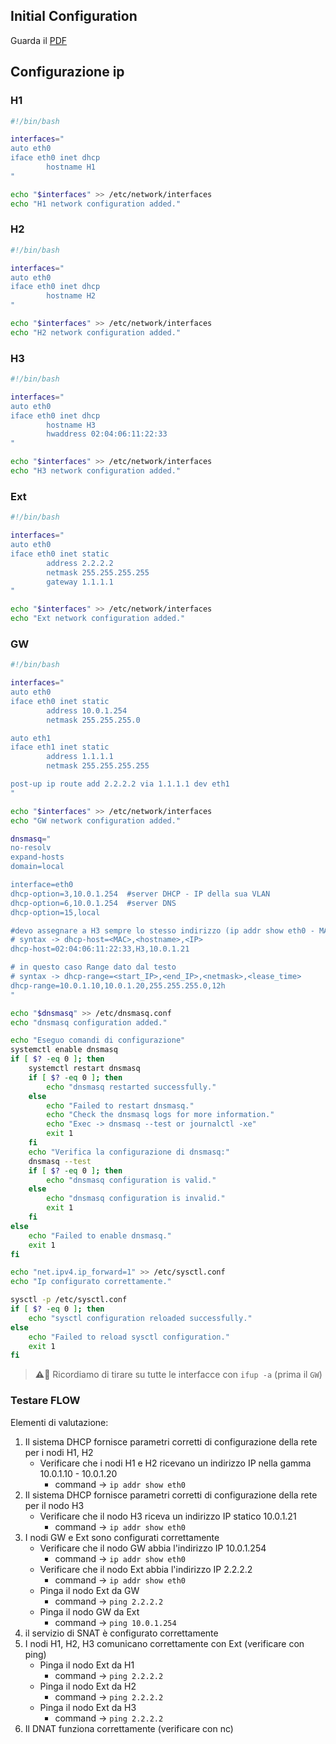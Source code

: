 ## Initial Configuration

Guarda il [PDF](./Marionnet_12012020.pdf)

## Configurazione ip

### H1

```bash
#!/bin/bash

interfaces="
auto eth0
iface eth0 inet dhcp
        hostname H1
"

echo "$interfaces" >> /etc/network/interfaces
echo "H1 network configuration added."
```

### H2

```bash
#!/bin/bash

interfaces="
auto eth0
iface eth0 inet dhcp
        hostname H2
"

echo "$interfaces" >> /etc/network/interfaces
echo "H2 network configuration added."
```

### H3

```bash
#!/bin/bash

interfaces="
auto eth0
iface eth0 inet dhcp
        hostname H3
        hwaddress 02:04:06:11:22:33
"

echo "$interfaces" >> /etc/network/interfaces
echo "H3 network configuration added."
```

### Ext

```bash
#!/bin/bash

interfaces="
auto eth0
iface eth0 inet static
        address 2.2.2.2
        netmask 255.255.255.255
        gateway 1.1.1.1
"

echo "$interfaces" >> /etc/network/interfaces
echo "Ext network configuration added."
```

### GW

```bash
#!/bin/bash

interfaces="
auto eth0
iface eth0 inet static
        address 10.0.1.254
        netmask 255.255.255.0

auto eth1
iface eth1 inet static
        address 1.1.1.1
        netmask 255.255.255.255

post-up ip route add 2.2.2.2 via 1.1.1.1 dev eth1
"

echo "$interfaces" >> /etc/network/interfaces
echo "GW network configuration added."

dnsmasq="
no-resolv
expand-hosts
domain=local

interface=eth0
dhcp-option=3,10.0.1.254  #server DHCP - IP della sua VLAN
dhcp-option=6,10.0.1.254  #server DNS
dhcp-option=15,local

#devo assegnare a H3 sempre lo stesso indirizzo (ip addr show eth0 - MAC)
# syntax -> dhcp-host=<MAC>,<hostname>,<IP>
dhcp-host=02:04:06:11:22:33,H3,10.0.1.21

# in questo caso Range dato dal testo
# syntax -> dhcp-range=<start_IP>,<end_IP>,<netmask>,<lease_time>
dhcp-range=10.0.1.10,10.0.1.20,255.255.255.0,12h
"

echo "$dnsmasq" >> /etc/dnsmasq.conf
echo "dnsmasq configuration added."

echo "Eseguo comandi di configurazione"
systemctl enable dnsmasq
if [ $? -eq 0 ]; then
    systemctl restart dnsmasq
    if [ $? -eq 0 ]; then
        echo "dnsmasq restarted successfully."
    else
        echo "Failed to restart dnsmasq."
        echo "Check the dnsmasq logs for more information."
        echo "Exec -> dnsmasq --test or journalctl -xe"
        exit 1
    fi
    echo "Verifica la configurazione di dnsmasq:"
    dnsmasq --test
    if [ $? -eq 0 ]; then
        echo "dnsmasq configuration is valid."
    else
        echo "dnsmasq configuration is invalid."
        exit 1
    fi
else
    echo "Failed to enable dnsmasq."
    exit 1
fi

echo "net.ipv4.ip_forward=1" >> /etc/sysctl.conf
echo "Ip configurato correttamente."

sysctl -p /etc/sysctl.conf
if [ $? -eq 0 ]; then
    echo "sysctl configuration reloaded successfully."
else
    echo "Failed to reload sysctl configuration."
    exit 1
fi

```

> **⚠️🚨** Ricordiamo di tirare su tutte le interfacce con `ifup -a` (prima il `GW`)

### Testare FLOW

Elementi di valutazione:
1. Il sistema DHCP fornisce parametri corretti di configurazione della rete per i nodi H1, H2
    - Verificare che i nodi H1 e H2 ricevano un indirizzo IP nella gamma 10.0.1.10 - 10.0.1.20
        - command -> `ip addr show eth0`
2. Il sistema DHCP fornisce parametri corretti di configurazione della rete per il nodo H3
    - Verificare che il nodo H3 riceva un indirizzo IP statico 10.0.1.21
        - command -> `ip addr show eth0`
3. I nodi GW e Ext sono configurati correttamente
    - Verificare che il nodo GW abbia l'indirizzo IP 10.0.1.254
        - command -> `ip addr show eth0`
    - Verificare che il nodo Ext abbia l'indirizzo IP 2.2.2.2
        - command -> `ip addr show eth0`
    - Pinga il nodo Ext da GW
        - command -> `ping 2.2.2.2`
    - Pinga il nodo GW da Ext
        - command -> `ping 10.0.1.254`
4. il servizio di SNAT è configurato correttamente
5. I nodi H1, H2, H3 comunicano correttamente con Ext (verificare con ping)
    - Pinga il nodo Ext da H1
        - command -> `ping 2.2.2.2`
    - Pinga il nodo Ext da H2
        - command -> `ping 2.2.2.2`
    - Pinga il nodo Ext da H3
        - command -> `ping 2.2.2.2`
6. Il DNAT funziona correttamente (verificare con nc)